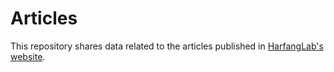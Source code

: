# Articles

This repository shares data related to the articles published in [HarfangLab's website](https://www.harfanglab.io/).